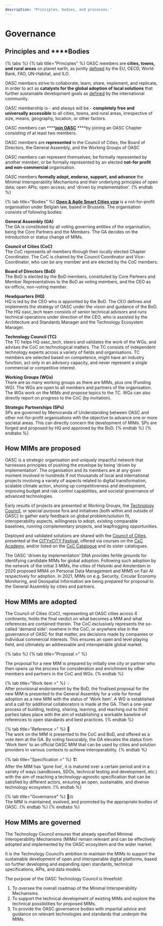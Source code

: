 ```yaml
---
description: 'Principles, bodies, and processes.'
---
```


# Governance

## Principles and ****Bodies

{% tabs %}
{% tab title="Principles" %}
OASC members are **cities, towns, and rural areas** on planet earth, as jointly [defined](https://unstats.un.org/unsd/statcom/51st-session/documents/BG-Item3j-Recommendation-E.pdf) by the EU, OECD, World Bank, FAO, UN-Habitat, and ILO. 

OASC members strive to collaborate, learn, share, implement, and replicate, in order to act as **catalysts for the global adoption of local solutions** that further sustainable development goals as [defined](https://sustainabledevelopment.un.org/content/documents/21252030%20Agenda%20for%20Sustainable%20Development%20web.pdf) by the international community.

OASC membership is - and always will be - **completely free and universally accessible** to all cities, towns, and rural areas, irrespective of size, means, geography, location, or other factors. 

OASC members can ****[**join OASC**](https://oascities.org/join-oasc/) ****by joining an OASC Chapter consisting of at least two members. 

OASC members are **represented** in the Council of Cities, the Board of Directors, the General Assembly, and the Working Groups of OASC

OASC members can represent themselves; be formally represented by another member; or be formally represented by an elected **not-for profit and non-commercial** organisation. 

OASC members **formally adopt, endorse, support, and advance** the Minimal Interoperability Mechanisms and their underlying principles of open data; open APIs; open access; and 'driven by implementation'.
{% endtab %}

{% tab title="Bodies" %}
[**Open & Agile Smart Cities vzw**](http://www.ejustice.just.fgov.be/tsv_pdf/2017/12/21/17329012.pdf) is a not-for-profit organisation under Belgian law, based in Brussels. The organisation consists of following bodies:

**General Assembly \(GA\)**  
The GA is constituted by all voting governing entities of the organisation, being the Core Partners and the Members. The GA decides on the introduction or status change of MIMs.

**Council of Cities \(CoC\)**  
The CoC represents all members through their locally elected Chapter Coordinator. The CoC is chaired by the Council Coordinator and Vice-Coordinator, who can be any member and are elected by the CoC members.

**Board of Directors \(BoD\)**  
The BoD is elected by the BoD members, constituted by Core Partners and Member Representatives to the BoD as voting members, and the CEO as ex-officio, non-voting member.

**Headquarters \(HQ\)**  
HQ is led by the CEO who is appointed by the BoD. The CEO defines and implements the strategy of OASC under the vision and guidance of the BoD. The HQ oasc\_tech team consists of senior technical advisors and runs technical operations under direction of the CEO, who is assisted by the Architecture and Standards Manager and the Technology Ecosystem Manager.

**Technology Council \(TC\)**  
The TC helps HQ oasc\_tech,  steers and validates the work of the WGs, and advises the CoC on technological matters. The TC consists of independent technology experts across a variety of fields and organisations. TC members are selected based on competence, might have an industry function, act only in an advisory capacity, and never represent a single commercial or competitive interest.

**Working Groups \(WGs\)**  
There are as many working groups as there are MIMs, plus one \(Funding WG\). The WGs are open to all members and partners of the organisation. The WGs work on the MIMs and propose topics to the TC. WGs can also directly report on progress to the CoC \(by invitation\). 

**Strategic Partnerships \(SPs\)**  
SPs are governed by Memoranda of Understanding between OASC and other not-for-profit organisations with the objective to advance one or more societal areas. This can directly concern the development of MIMs. SPs are forged and proposed by HQ and approved by the BoD.
{% endtab %}
{% endtabs %}

## How MIMs are proposed

OASC is a strategic organisation and uniquely impactful network that harnesses principles of pushing the envelope by being 'driven by implementation'. The organisation and its members are at any given moment involved in hundreds if not thousands of local and international projects involving a variety of aspects related to digital transformation, scalable climate action, shoring up competitiveness and development, improving budget and risk control capabilities, and societal governance of advanced technologies.  

Early results of projects are presented at Working Groups, the [Technology Council](https://oascities.org/technology-council/), or special purpose fora and initiatives \(both within and outside of OASC\) to gather early feedback on global problem/solution fit, interoperability aspects, willingness to adopt, existing comparable baselines, running complementary projects, and leapfrogging opportunities. 

Deployed and validated solutions are shared with the [Council of Cities](https://oascities.org/national-networks/), presented at the [CITYxCITY Festival,](www.citybycity.com) offered via courses on the [CxC Academy](www.citybycity.academy), and/or listed on the [CxC Catalogue](www.catalogue.city) and its sister catalogues. 

The OASC 'driven by implementation' DNA provides fertile grounds for identifying candidate MIMs for global adoption. Following such adoption by the network of the initial 3 MIMs, the cities of Helsinki and Amsterdam in 2020 proposed MIM4 on Personal Data Management and MIM5 on Fair AI respectively for adoption. In 2021, MIMs on e.g. Security, Circular Economy Monitoring, and Geospatial Information are being prepared for proposal to the General Assembly by cities and partners.

## How MIMs are adopted

The Council of Cities \(CoC\), representing all OASC cities across 4 continents, holds the final verdict on what becomes a MIM and what references are contained therein. The CoC exclusively represents the so-called 'demand side': nowhere in the CoC, or anywhere else in the governance of OASC for that matter, are decisions made by companies or individual commercial interests. This ensures an open and level playing field, and ultimately an addressable and interoperable global market.

{% tabs %}
{% tab title="Proposal >" %}
  
The proposal for a new MIM is prepared by initially one city or partner who then opens up the process for consideration and enrichment by other members and partners in the CoC and WGs.
{% endtab %}

{% tab title="Work item >" %}
💡  
After provisional endorsement by the BoD, the finalised proposal for the new MIM is presented to the General Assembly for a vote for formal adoption as a new MIM with the status of 'Work Item'. A WG is established and a call for additional collaborators is made at the GA. Then a one-year process of building, testing, sharing, learning, and reaching out to third parties takes place with the aim of establishing a workable baseline of references to open standards and best practices.
{% endtab %}

{% tab title="Reference >" %}
🧩   
The work on the MIM is presented to the CoC and BoD, and offered as a vote item at the GA. By voting favourably, the GA elevates the status from 'Work Item' to an official OASC MIM that can be used by cities and solution providers in various contexts to achieve interoperability.
{% endtab %}

{% tab title="Specification >" %}
🏗   
After the MIM has 'gone live', it is matured over a certain period and in a variety of ways \(sandboxes, SDOs,  technical testing and development, etc.\) with the aim of reaching a technology-agnostic specification that can be satisfied by different actors, ensuring an open, sustainable, and diverse technology ecosystem.
{% endtab %}

{% tab title="Governance" %}
👩⚖   
The MIM is maintained, evolved, and promoted by the appropriate bodies of OASC.
{% endtab %}
{% endtabs %}

## How MIMs are governed

The Technology Council ensures that already specified Minimal Interoperability Mechanisms \(MIMs\) remain relevant and can be effectively adopted and implemented by the OASC ecosystem and the wider market. 

It is the Technology Council’s ambition to maintain the MIMs to support the sustainable development of open and interoperable digital platforms, based on further developing and expanding open standards,  technical specifications, APIs, and  data models. 

The purpose of the OASC Technology Council is threefold:

1. To oversee the overall roadmap of the Minimal Interoperability Mechanisms.
2. To support the technical development of existing MIMs and explore the technical possibilities for proposed MIMs.
3. To provide the OASC governance bodies with impartial advice and guidance on relevant technologies and standards that underpin the MIMs.

